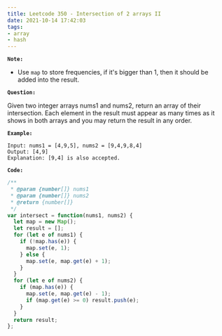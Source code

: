 ```yaml
---
title: Leetcode 350 - Intersection of 2 arrays II
date: 2021-10-14 17:42:03
tags:
- array
- hash
---
```

**`Note:`**
- Use `map` to store frequencies, if it's bigger than 1, then it should be added into the result.

**`Question:`**

Given two integer arrays nums1 and nums2, return an array of their intersection. Each element in the result must appear as many times as it shows in both arrays and you may return the result in any order.

**`Example:`**
```
Input: nums1 = [4,9,5], nums2 = [9,4,9,8,4]
Output: [4,9]
Explanation: [9,4] is also accepted.
```

**`Code:`**
```javascript
/**
 * @param {number[]} nums1
 * @param {number[]} nums2
 * @return {number[]}
 */
var intersect = function(nums1, nums2) {
  let map = new Map();
  let result = [];
  for (let e of nums1) {
    if (!map.has(e)) {
      map.set(e, 1);
    } else {
      map.set(e, map.get(e) + 1);
    }
  }
  for (let e of nums2) {
    if (map.has(e)) {
      map.set(e, map.get(e) - 1);
      if (map.get(e) >= 0) result.push(e);
    }
  }
  return result;
};
```
